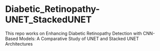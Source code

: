 # Diabetic_Retinopathy-UNET_StackedUNET
This repo works on Enhancing Diabetic Retinopathy Detection with CNN-Based Models: A Comparative Study of UNET and Stacked UNET Architectures
